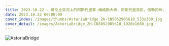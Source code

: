 ```yaml
---
title: 2023.10.22 - 哥伦比亚河上的阿斯托里亚-梅格勒大桥，阿斯托里亚区，俄勒冈州，美国 (© Dan Mihai/Getty Images)
date: 2023.10.22 00:00:00
cover_index: /images/thumbs/AstoriaBridge_ZH-CN5052905610_533x300.jpg
cover_detail: /images/AstoriaBridge_ZH-CN5052905610_1920x1080.jpg
---
```


![AstoriaBridge](/images/AstoriaBridge_ZH-CN5052905610_1920x1080.jpg)
